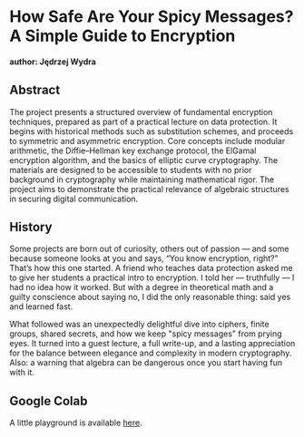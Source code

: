 # How Safe Are Your Spicy Messages? A Simple Guide to Encryption
#### author: Jędrzej Wydra

## Abstract
The project presents a structured overview of fundamental encryption techniques, prepared as part of a practical lecture on data protection. It begins with historical methods such as substitution schemes, and proceeds to symmetric and asymmetric encryption. Core concepts include modular arithmetic, the Diffie–Hellman key exchange protocol, the ElGamal encryption algorithm, and the basics of elliptic curve cryptography. The materials are designed to be accessible to students with no prior background in cryptography while maintaining mathematical rigor. The project aims to demonstrate the practical relevance of algebraic structures in securing digital communication.

## History
Some projects are born out of curiosity, others out of passion — and some because someone looks at you and says, “You know encryption, right?” That’s how this one started. A friend who teaches data protection asked me to give her students a practical intro to encryption. I told her — truthfully — I had no idea how it worked. But with a degree in theoretical math and a guilty conscience about saying no, I did the only reasonable thing: said yes and learned fast.

What followed was an unexpectedly delightful dive into ciphers, finite groups, shared secrets, and how we keep "spicy messages" from prying eyes. It turned into a guest lecture, a full write-up, and a lasting appreciation for the balance between elegance and complexity in modern cryptography. Also: a warning that algebra can be dangerous once you start having fun with it.

## Google Colab

A little playground is available [here](https://colab.research.google.com/drive/1VcsX1bz9doiqCfRr9wFQGlHy_GqPP-vm?usp=sharing).
